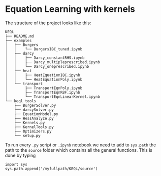 # Equation Learning with kernels

The structure of the project looks like this:
```
KEQL
├── README.md
├── examples
│   ├── Burgers
│   │    └── BurgersIBC_tuned.ipynb
│   ├── darcy
│   │    ├── Darcy_constantRHS.ipynb
│   │    ├── Darcy_multipleprescribed.ipynb
│   │    └── Darcy_oneprescribed.ipynb
│   ├── heat
│   │    ├── HeatEquationIBC.ipynb
│   │    └── HeatEquationPoly.ipynb
│   └── transport
│        ├── TransportEqnPoly.ipynb
│        ├── TransportEqnRBF.ipynb
│        └── TransportEqnLinearKernel.ipynb
└── keql_tools
    ├── BurgerSolver.py
    ├── darcySolver.py
    ├── EquationModel.py
    ├── HessAnalyze.py
    ├── Kernels.py
    ├── KernelTools.py
    ├── Optimizers.py
    └── setup.py
```

To run every `.py` script or `.ipynb` notebook we need to add to `sys.path` the path to the `source` folder which contains all the general functions. This is done by typing

```
import sys
sys.path.append('/myfullpath/KEQL/source')
```